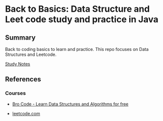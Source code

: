 # Back to Basics: Data Structure and Leet code study and practice in Java

## Summary

Back to coding basics to learn and practice. This repo focuses on Data Structures and Leetcode.

 [Study Notes](https://github.com/jlau78/tips/blob/main/leetcode.tips.md)

##  References

### Courses 

- [Bro Code - Learn Data Structures and Algorithms for free](https://www.youtube.com/watch?v=CBYHwZcbD-s)

- [leetcode.com](https://leetcode.com/problems)


